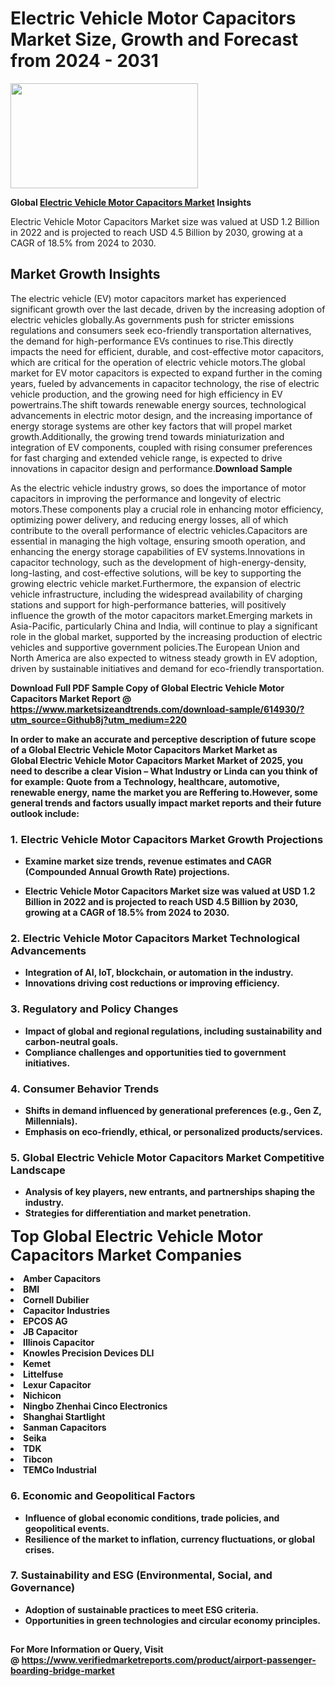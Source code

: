 <H1>Electric Vehicle Motor Capacitors Market Size, Growth and Forecast from 2024 - 2031</H1><img class="aligncenter size-medium wp-image-584254" src="https://thirdeyenews.in/wp-content/uploads/2024/09/Global-Market-Research-300x168.jpeg" alt="" width="300" height="168" /><p><strong>Global&nbsp;<a href="https://www.marketsizeandtrends.com/download-sample/614930/?utm_source=Github8j?utm_medium=220">Electric Vehicle Motor Capacitors Market</a> Insights</strong></p><p>Electric Vehicle Motor Capacitors Market size was valued at USD 1.2 Billion in 2022 and is projected to reach USD 4.5 Billion by 2030, growing at a CAGR of 18.5% from 2024 to 2030.</p><p><h2>Market Growth Insights</h2> <p>The electric vehicle (EV) motor capacitors market has experienced significant growth over the last decade, driven by the increasing adoption of electric vehicles globally.As governments push for stricter emissions regulations and consumers seek eco-friendly transportation alternatives, the demand for high-performance EVs continues to rise.This directly impacts the need for efficient, durable, and cost-effective motor capacitors, which are critical for the operation of electric vehicle motors.The global market for EV motor capacitors is expected to expand further in the coming years, fueled by advancements in capacitor technology, the rise of electric vehicle production, and the growing need for high efficiency in EV powertrains.The shift towards renewable energy sources, technological advancements in electric motor design, and the increasing importance of energy storage systems are other key factors that will propel market growth.Additionally, the growing trend towards miniaturization and integration of EV components, coupled with rising consumer preferences for fast charging and extended vehicle range, is expected to drive innovations in capacitor design and performance.<strong>Download Sample</strong></p> <p>As the electric vehicle industry grows, so does the importance of motor capacitors in improving the performance and longevity of electric motors.These components play a crucial role in enhancing motor efficiency, optimizing power delivery, and reducing energy losses, all of which contribute to the overall performance of electric vehicles.Capacitors are essential in managing the high voltage, ensuring smooth operation, and enhancing the energy storage capabilities of EV systems.Innovations in capacitor technology, such as the development of high-energy-density, long-lasting, and cost-effective solutions, will be key to supporting the growing electric vehicle market.Furthermore, the expansion of electric vehicle infrastructure, including the widespread availability of charging stations and support for high-performance batteries, will positively influence the growth of the motor capacitors market.Emerging markets in Asia-Pacific, particularly China and India, will continue to play a significant role in the global market, supported by the increasing production of electric vehicles and supportive government policies.The European Union and North America are also expected to witness steady growth in EV adoption, driven by sustainable initiatives and demand for eco-friendly transportation.<strong></p><p><span class=""><strong>Download Full PDF Sample Copy of Global Electric Vehicle Motor Capacitors Market Report</strong> @ <a href="https://www.marketsizeandtrends.com/download-sample/614930/?utm_source=Github8j?utm_medium=220" target="_blank">https://www.marketsizeandtrends.com/download-sample/614930/?utm_source=Github8j?utm_medium=220</a></span></p><p>In order to make an accurate and perceptive description of future scope of a Global&nbsp;Electric Vehicle Motor Capacitors Market Market as Global&nbsp;Electric Vehicle Motor Capacitors Market Market of 2025, you need to describe a clear Vision &ndash; What Industry or Linda can you think of for example: Quote from a Technology, healthcare, automotive, renewable energy, name the market you are Reffering to.However, some general trends and factors usually impact market reports and their future outlook include:</p><h3>1.&nbsp;<strong>Electric Vehicle Motor Capacitors Market Growth Projections</strong></h3><ul><li>Examine market size trends, revenue estimates and CAGR (Compounded Annual Growth Rate) projections.</li><li><p>Electric Vehicle Motor Capacitors Market size was valued at USD 1.2 Billion in 2022 and is projected to reach USD 4.5 Billion by 2030, growing at a CAGR of 18.5% from 2024 to 2030.</p></li></ul><h3>2.&nbsp;<strong>Electric Vehicle Motor Capacitors Market Technological Advancements</strong></h3><ul><li>Integration of AI, IoT, blockchain, or automation in the industry.</li><li>Innovations driving cost reductions or improving efficiency.</li></ul><h3>3.&nbsp;<strong>Regulatory and Policy Changes</strong></h3><ul><li>Impact of global and regional regulations, including sustainability and carbon-neutral goals.</li><li>Compliance challenges and opportunities tied to government initiatives.</li></ul><h3>4.&nbsp;<strong>Consumer Behavior Trends</strong></h3><ul><li>Shifts in demand influenced by generational preferences (e.g., Gen Z, Millennials).</li><li>Emphasis on eco-friendly, ethical, or personalized products/services.</li></ul><h3>5.&nbsp;<strong>Global Electric Vehicle Motor Capacitors Market Competitive Landscape</strong></h3><ul><li>Analysis of key players, new entrants, and partnerships shaping the industry.</li><li>Strategies for differentiation and market penetration.</li></ul><p data-pm-slice="1 1 []"><span style="color: inherit; font-family: inherit; font-size: 25px;">Top Global Electric Vehicle Motor Capacitors Market Companies</span></p><div class="" data-test-id=""><p><li>Amber Capacitors</li><li> BMI</li><li> Cornell Dubilier</li><li> Capacitor Industries</li><li> EPCOS AG</li><li> JB Capacitor</li><li> Illinois Capacitor</li><li> Knowles Precision Devices DLI</li><li> Kemet</li><li> Littelfuse</li><li> Lexur Capacitor</li><li> Nichicon</li><li> Ningbo Zhenhai Cinco Electronics</li><li> Shanghai Startlight</li><li> Sanman Capacitors</li><li> Seika</li><li> TDK</li><li> Tibcon</li><li> TEMCo Industrial</li></p></div><h3>6.&nbsp;<strong>Economic and Geopolitical Factors</strong></h3><ul><li>Influence of global economic conditions, trade policies, and geopolitical events.</li><li>Resilience of the market to inflation, currency fluctuations, or global crises.</li></ul><h3>7.&nbsp;<strong>Sustainability and ESG (Environmental, Social, and Governance)</strong></h3><ul><li>Adoption of sustainable practices to meet ESG criteria.</li><li>Opportunities in green technologies and circular economy principles.</li></ul><h2><strong style="font-size: 14px;">For More Information or Query, Visit @&nbsp;</strong><a style="background-color: #ffffff; font-size: 14px;" href="https://www.marketsizeandtrends.com/report/electric-vehicle-motor-capacitors-market/" target="_blank">https://www.verifiedmarketreports.com/product/airport-passenger-boarding-bridge-market</a></h2>